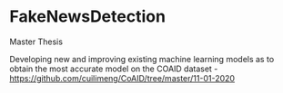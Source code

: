 # FakeNewsDetection
Master Thesis

Developing new and improving existing machine learning models as to obtain the most accurate model on the COAID dataset - https://github.com/cuilimeng/CoAID/tree/master/11-01-2020

